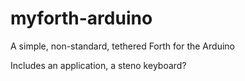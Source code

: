 # myforth-arduino
A simple, non-standard, tethered Forth for the Arduino

Includes an application, a steno keyboard?
